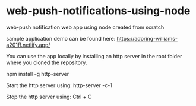 # web-push-notifications-using-node
web-push notification web app using node created from scratch

sample application demo can be found here: https://adoring-williams-a201ff.netlify.app/

You can use the app locally by installing an http server in the root folder where you cloned the repository.

npm install -g http-server

Start the http server using: 
http-server -c-1

Stop the http server using: Ctrl + C 
